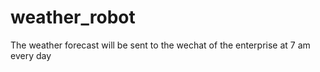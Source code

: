 # weather_robot
The weather forecast will be sent to the wechat of the enterprise at 7 am every day
